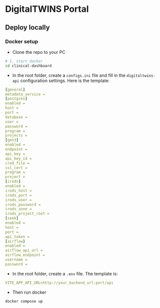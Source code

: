 # DigitalTWINS Portal

## Deploy locally

### Docker setup

- Clone the repo to your PC
```sh
# 1. start docker
cd clinical-dashboard
```
- In the root folder, create a `configs.ini` file and fill in the `digitaltwins-api` configuration settings. Here is the template:
```yml
[general]
metadata_service = 
[postgres]
enabled = 
host = 
port = 
database = 
user = 
password = 
program = 
projects =
[gen3]
enabled = 
endpoint = 
api_key =
api_key_id =
cred_file = 
ssl_cert = 
program = 
project = 
[irods]
enabled = 
irods_host = 
irods_port = 
irods_user = 
irods_password = 
irods_zone = 
irods_project_root = 
[seek]
enabled = 
host = 
port = 
api_token = 
[airflow]
enabled = 
airflow_api_url = 
airflow_endpoint = 
username = 
password = 
```
- In the root folder, create a `.env` file. The template is:
```yml
VITE_APP_API_URL=http://your_backend_url:port/api
```

- Then run docker
```sh
docker compose up 
```